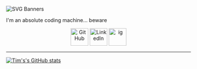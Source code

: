 ![SVG Banners](https://svg-banners.vercel.app/api?type=typeWriter&text1=Hi%20I'm%20Tim%20and%20this%20is%20my%20Profile&width=800&height=150)

<p1> I'm an absolute coding machine... beware </p1>

<p align="center">
  <a href="https://github.com/timoconnnor">
    <picture>
      <source media="(prefers-color-scheme: dark)" srcset="https://cdn.simpleicons.org/github/white">
      <img alt="GitHub" title="GitHub" height="48" width="48" src="https://cdn.simpleicons.org/github"></picture></a>
  <a href="https://www.linkedin.com/public-profile/settings?trk=d_flagship3_profile_self_view_public_profile">
    <img alt="LinkedIn" title="LinkedIn" height="48" width="48" src="https://cdn.simpleicons.org/linkedin"></a>
  <a href="https://www.instagram.com/timoconnorrrr/">
    <img alt="ig" title="ig" height="48" width="48" src="https://simpleicons.org/icons/instagram.svg"></a>
</p>

---
[![Tim's's GitHub stats](https://github-readme-stats.vercel.app/api?username=timoconnnor)](https://github.com/timoconnnor/github-readme-stats)
